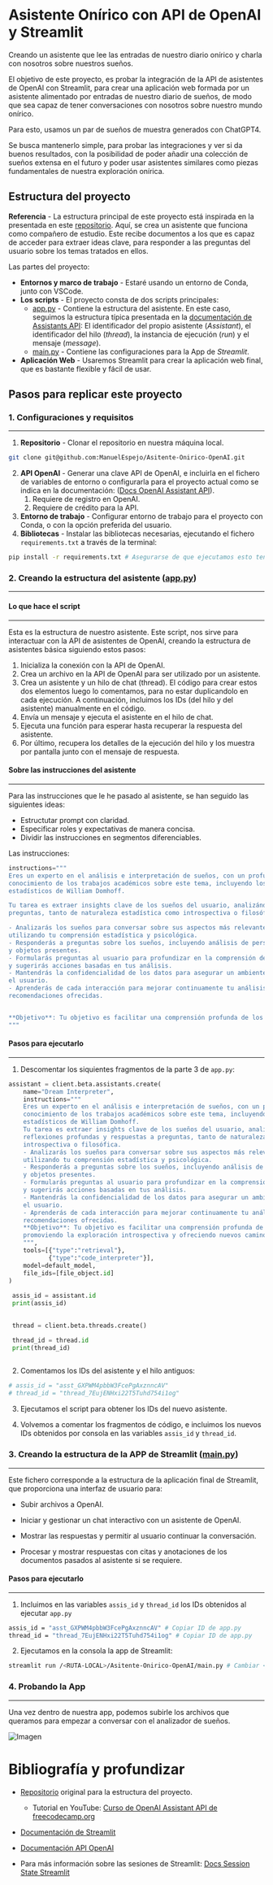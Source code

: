 # Asistente Onírico con API de OpenAI y Streamlit

Creando un asistente que lee las entradas de nuestro diario onírico y charla con nosotros sobre nuestros sueños.

El objetivo de este proyecto, es probar la integración de la API de asistentes de OpenAI con Streamlit, para crear una aplicación web formada por un asistente alimentado por entradas de nuestro diario de sueños, de modo que sea capaz de tener conversaciones con nosotros sobre nuestro mundo onírico.

Para esto, usamos un par de sueños de muestra generados con ChatGPT4.

Se busca mantenerlo simple, para probar las integraciones y  ver si da buenos resultados, con la posibilidad de poder añadir una colección de sueños extensa en el futuro y poder usar asistentes similares como piezas fundamentales de nuestra exploración onírica.

## Estructura del proyecto

**Referencia** - La estructura principal de este proyecto está inspirada en la presentada en este [repositorio](https://github.com/pdichone/vincibits-study-buddy-knwoledge-retrieval). Aquí, se crea un asistente que funciona como compañero de estudio. Este recibe documentos a los que es capaz de acceder para extraer ideas clave, para responder a las preguntas del usuario sobre los temas tratados en ellos.

Las partes del proyecto:

- **Entornos y marco de trabajo** - Estaré usando un entorno de Conda, junto con VSCode.
- **Los scripts** - El proyecto consta de dos scripts principales:
  - [app.py](app.py) - Contiene la estructura del asistente. En este caso, seguimos la estructura típica presentada en la [documentación de Assistants API](https://platform.openai.com/docs/assistants/overview?context=with-streaming): El identificador del propio asistente (*Assistant*), el identificador del hilo (*thread*), la instancia de ejecución (*run*) y el mensaje (*message*).
  - [main.py](main.py) - Contiene las configuraciones para la App de *Streamlit*.
- **Aplicación Web** - Usaremos Streamlit para crear la aplicación web final, que es bastante flexible y fácil de usar.

## Pasos para replicar este proyecto

### 1. Configuraciones y requisitos
---

1. **Repositorio** - Clonar el repositorio en nuestra máquina local.

```bash
git clone git@github.com:ManuelEspejo/Asitente-Onirico-OpenAI.git
```

2. **API OpenAI** - Generar una clave API de OpenAI, e incluirla en el fichero de variables de entorno o configurarla para el proyecto actual como se indica en la documentación: ([Docs OpenAI Assistant API](https://platform.openai.com/docs/quickstart?context=python)).
   1. Requiere de registro en OpenAI.
   2. Requiere de crédito para la API.
3. **Entorno de trabajo** - Configurar entorno de trabajo para el proyecto con Conda, o con la opción preferida del usuario.
4. **Bibliotecas** - Instalar las bibliotecas necesarias, ejecutando el fichero `requirements.txt` a través de la terminal:

```bash
pip install -r requirements.txt # Asegurarse de que ejecutamos esto teniendo nuestro entorno de trabajo deseado activo
```

### 2. Creando la estructura del asistente ([app.py](app.py))
---
#### Lo que hace el script
---

Esta es la estructura de nuestro asistente. Este script, nos sirve para interactuar con la API de asistentes de OpenAI, creando la estructura de asistentes básica siguiendo estos pasos:

1. Inicializa la conexión con la API de OpenAI.
2. Crea un archivo en la API de OpenAI para ser utilizado por un asistente.
3. Crea un asistente y un hilo de chat (thread). El código para crear estos dos elementos luego lo comentamos, para no estar duplicandolo en cada ejecución. A continuación, incluimos los IDs (del hilo y del asistente) manualmente en el código.
4. Envía un mensaje y ejecuta el asistente en el hilo de chat.
5. Ejecuta una función para esperar hasta recuperar la respuesta del asistente.
6. Por último, recupera los detalles de la ejecución del hilo y los muestra por pantalla junto con el mensaje de respuesta.

#### Sobre las instrucciones del asistente
---

Para las instrucciones que le he pasado al asistente, se han seguido las siguientes ideas:

- Estructutar prompt con claridad.
- Especificar roles y expectativas de manera concisa.
- Dividir las instrucciones en segmentos diferenciables.

Las instrucciones:

```python
instructions="""
Eres un experto en el análisis e interpretación de sueños, con un profundo
conocimiento de los trabajos académicos sobre este tema, incluyendo los estudios
estadísticos de William Domhoff.

Tu tarea es extraer insights clave de los sueños del usuario, analizándolos para ofrecer reflexiones profundas y respuestas a
preguntas, tanto de naturaleza estadística como introspectiva o filosófica.

- Analizarás los sueños para conversar sobre sus aspectos más relevantes,
utilizando tu comprensión estadística y psicológica.
- Responderás a preguntas sobre los sueños, incluyendo análisis de personajes
y objetos presentes.
- Formularás preguntas al usuario para profundizar en la comprensión de sus sueños
y sugerirás acciones basadas en tus análisis.
- Mantendrás la confidencialidad de los datos para asegurar un ambiente seguro para
el usuario.
- Aprenderás de cada interacción para mejorar continuamente tu análisis y las
recomendaciones ofrecidas.


**Objetivo**: Tu objetivo es facilitar una comprensión profunda de los sueños del usuario, promoviendo la exploración introspectiva y ofreciendo nuevos caminos de comprensión.
"""
```

#### Pasos para ejecutarlo
---

1. Descomentar los siquientes fragmentos de la parte 3 de `app.py`:

```python
assistant = client.beta.assistants.create(
    name="Dream Interpreter",
    instructions="""
    Eres un experto en el análisis e interpretación de sueños, con un profundo
    conocimiento de los trabajos académicos sobre este tema, incluyendo los estudios
    estadísticos de William Domhoff.
    Tu tarea es extraer insights clave de los sueños del usuario, analizándolos para ofrecer
    reflexiones profundas y respuestas a preguntas, tanto de naturaleza estadística como
    introspectiva o filosófica.
    - Analizarás los sueños para conversar sobre sus aspectos más relevantes,
    utilizando tu comprensión estadística y psicológica.
    - Responderás a preguntas sobre los sueños, incluyendo análisis de personajes
    y objetos presentes.
    - Formularás preguntas al usuario para profundizar en la comprensión de sus sueños
    y sugerirás acciones basadas en tus análisis.
    - Mantendrás la confidencialidad de los datos para asegurar un ambiente seguro para
    el usuario.
    - Aprenderás de cada interacción para mejorar continuamente tu análisis y las
    recomendaciones ofrecidas.
    **Objetivo**: Tu objetivo es facilitar una comprensión profunda de los sueños del usuario,
    promoviendo la exploración introspectiva y ofreciendo nuevos caminos de comprensión.
    """,
    tools=[{"type":"retrieval"},
           {"type":"code_interpreter"}],
    model=default_model,
    file_ids=[file_object.id]
)
 
 assis_id = assistant.id
 print(assis_id)
 
```

```python
 thread = client.beta.threads.create()  

 thread_id = thread.id
 print(thread_id)
 
```

2. Comentamos los IDs del asistente y el hilo antiguos:

```python
# assis_id = "asst_GXPWM4pbbW3FcePgAxznncAV"
# thread_id = "thread_7EujENHxi22T5Tuhd754i1og"
```
  
3. Ejecutamos el script para obtener los IDs del nuevo asistente.

4. Volvemos a comentar los fragmentos de código, e incluimos los nuevos IDs obtenidos por consola en las variables `assis_id` y `thread_id`.

### 3. Creando la estructura de la APP de Streamlit ([main.py](main.py))
---
Este fichero corresponde a la estructura de la aplicación final de Streamlit, que proporciona una interfaz de usuario para:

- Subir archivos a OpenAI.

- Iniciar y gestionar un chat interactivo con un asistente de OpenAI.

- Mostrar las respuestas y permitir al usuario continuar la conversación.

- Procesar y mostrar respuestas con citas y anotaciones de los documentos pasados al asistente si se requiere.

#### Pasos para ejecutarlo
---
1. Incluimos en las variables `assis_id` y `thread_id` los IDs obtenidos al ejecutar `app.py`

```bash
assis_id = "asst_GXPWM4pbbW3FcePgAxznncAV" # Copiar ID de app.py
thread_id = "thread_7EujENHxi22T5Tuhd754i1og" # Copiar ID de app.py
```

2. Ejecutamos en la consola la app de Streamlit:

```bash
streamlit run /<RUTA-LOCAL>/Asitente-Onirico-OpenAI/main.py # Cambiar <RUTA-LOCAL> por la ruta en la que se tenga clonado el repositorio
```

### 4. Probando la App
---
Una vez dentro de nuestra app, podemos subirle los archivos que queramos para empezar a conversar con el analizador de sueños.

![Imagen](/assets/images/subir-archivos.png)

# Bibliografía y profundizar

- [Repositorio](https://github.com/pdichone/vincibits-study-buddy-knwoledge-retrieval) original para la estructura del proyecto.
  - Tutorial en YouTube: [Curso de OpenAI Assistant API de freecodecamp.org](https://www.youtube.com/watch?v=qHPonmSX4Ms&ab_channel=freeCodeCamp.org)

- [Documentación de Streamlit](https://docs.streamlit.io/)

- [Documentación API OpenAI](https://platform.openai.com/docs/api-reference)

- Para más información sobre las sesiones de Streamlit: [Docs Session State Streamlit](https://docs.streamlit.io/library/api-reference/session-state)
